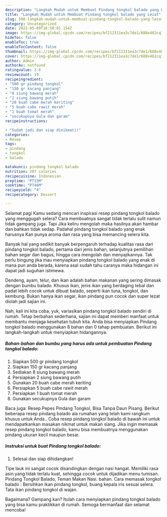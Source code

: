 ```yaml
---
description: "Langkah Mudah untuk Membuat Pindang tongkol balado yang Lezat"
title: "Langkah Mudah untuk Membuat Pindang tongkol balado yang Lezat"
slug: 508-langkah-mudah-untuk-membuat-pindang-tongkol-balado-yang-lezat
category: Uncategorized
date: 2022-05-09T16:50:01.154Z
image: https://img-global.cpcdn.com/recipes/bf212311ea3c7de1/680x482cq70/pindang-tongkol-balado-foto-resep-utama.jpg
hideToc: false
enableToc: true
enableTocContent: false
thumbnail: https://img-global.cpcdn.com/recipes/bf212311ea3c7de1/680x482cq70/pindang-tongkol-balado-foto-resep-utama.jpg
cover: https://img-global.cpcdn.com/recipes/bf212311ea3c7de1/680x482cq70/pindang-tongkol-balado-foto-resep-utama.jpg
author: Admin
authorAv: notfound
ratingvalue: 3.6
reviewcount: 19
recipeingredient:
- "500 gr pindang tongkol"
- "150 gr kacang panjang"
- "8 siung bawang merah"
- "2 siung bawang putih"
- "20 buah cabe merah keriting"
- "5 buah cabe rawit merah"
- "1 buah tomat merah"
- "secukupnya Gula dan garam"
recipeinstructions:

- "Sudah jadi dan siap dinikmati!"
categories:
- Resep
tags:
- pindang
- tongkol
- balado

katakunci: pindang tongkol balado 
nutrition: 207 calories
recipecuisine: Indonesian
preptime: "PT15M"
cooktime: "PT46M"
recipeyield: "4"
recipecategory: Dessert

---
```



Selamat pagi Kamu sedang mencari inspirasi resep pindang tongkol balado yang menggugah selera? Cara membuatnya sangat tidak terlalu sulit namun tidak gampang juga. Tapi Jika keliru mengolah maka hasilnya akan hambar dan bahkan tidak sedap. Padahal pindang tongkol balado yang enak harusnya Kan punya aroma dan rasa yang bisa memancing selera kita.


Banyak hal yang sedikit banyak berpengaruh terhadap kualitas rasa dari pindang tongkol balado, pertama dari jenis bahan, selanjutnya pemilihan bahan segar dan bagus, hingga cara mengolah dan menyajikannya. Tak perlu bingung jika mau menyiapkan pindang tongkol balado yang enak di mana pun anda berada, karena asal sudah tahu caranya maka hidangan ini dapat jadi suguhan istimewa.

Dendeng, ayam, telur, dan ikan adalah bahan makanan yang sering dimasak dengan bumbu balado. Khusus ikan, jenis ikan yang berdaging tebal dan padat lebih cocok untuk dibuat balado, seperti ikan tuna, tongkol, dan kembung. Bukan hanya ikan segar, ikan pindang pun cocok dan super lezat diolah jadi sajian ini.


Nah, kali ini kita coba, yuk, variasikan pindang tongkol balado sendiri di rumah. Tetap berbahan sederhana, sajian ini dapat memberi manfaat untuk membantu menjaga kesehatan tubuh kita. Anda bisa menyiapkan Pindang tongkol balado menggunakan 8 bahan dan 0 tahap pembuatan. Berikut ini langkah-langkah untuk menyiapkan hidangannya.

<!--inarticleads1-->

##### Bahan-bahan dan bumbu yang harus ada untuk pembuatan Pindang tongkol balado:

1. Siapkan 500 gr pindang tongkol
1. Siapkan 150 gr kacang panjang
1. Sediakan 8 siung bawang merah
1. Persiapkan 2 siung bawang putih
1. Gunakan 20 buah cabe merah keriting
1. Persiapkan 5 buah cabe rawit merah
1. Persiapkan 1 buah tomat merah
1. Gunakan secukupnya Gula dan garam


Baca juga: Resep Pepes Pindang Tongkol, Bisa Tanpa Daun Pisang. Berikut beberapa resep pindang balado ala rumahan yang telah kami rangkum khusus untuk Anda.. Coba resep pindang tongkol balado di bawah ini untuk mendapatkankan masakan nikmat untuk makan siang. Jika ingin memasak resep pindang tongkol balado, kamu bisa membuatnya menggunakan pindang ukuran kecil maupun besar. 

<!--inarticleads2-->

##### Instruksi untuk buat Pindang tongkol balado:


1. Selesai dan siap dihidangkan!

Tipe lauk ini sangat cocok disandingkan dengan nasi hangat. Memiliki rasa asin yang tidak terlalu kuat, sehingga cocok untuk dijadikan menu tumisan. Pindang Tongkol Balado, Teman Makan Nasi. bahan. Cara memasak tongkol balado : Bersihkan ikan pindang tongkol, buang kepala iris sesuai selera. Tata ikan pindang tongkol di wajan. 

Bagaimana? Gampang kan? Itulah cara menyiapkan pindang tongkol balado yang bisa kamu praktikkan di rumah. Semoga bermanfaat dan selamat mencoba!
